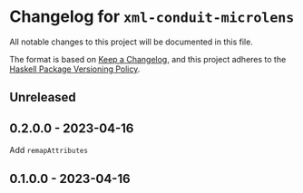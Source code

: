 # Changelog for `xml-conduit-microlens`

All notable changes to this project will be documented in this file.

The format is based on [Keep a Changelog](https://keepachangelog.com/en/1.0.0/),
and this project adheres to the
[Haskell Package Versioning Policy](https://pvp.haskell.org/).

## Unreleased

## 0.2.0.0 - 2023-04-16

Add `remapAttributes`

## 0.1.0.0 - 2023-04-16
